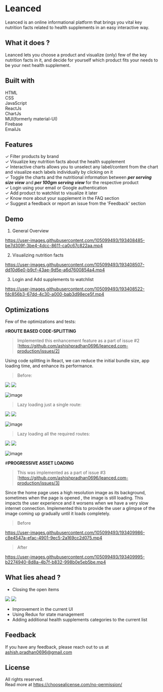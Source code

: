 
# Leanced

Leanced is an online informational platform that brings you vital key nutrition facts related to health supplements in an easy interactive way.




## What it does ?
Leanced lets you choose a product and visualize (only) few of the key nutrition facts in it, and decide for yourself which product fits your needs to be your next health supplement.


## Built with

HTML  
CSS  
JavaScript  
ReactJs  
ChartJs  
MUI(formerly material-UI)  
Firebase  
EmailJs





## Features

✓ Filter products by brand             
✓ Visualize key nutrition facts about the health supplement  
✓ Interactive charts allows you to unselect any label/content from the chart and visualize each labels individually by clicking on it  
✓ Toggle the charts and the nutritional information between ***per serving size view*** and ***per 100gm serving view*** for the respective product  
✓ Login using your email or Google authentication  
✓ Add product to watchlist to visualize it later  
✓ Know more about your supplement in the FAQ section  
✓ Suggest a feedback or report an issue from the 'Feedback' section   


## Demo

1. General Overview


https://user-images.githubusercontent.com/105099493/193408485-be7d309f-3be4-4dcc-8611-ca0c67c822aa.mp4

2. Visualizing nutrition facts 


https://user-images.githubusercontent.com/105099493/193408507-dd10d6e0-b9cf-43ae-9d5e-a6d7600854a4.mp4

3. Login and Add supplements to watchlist


https://user-images.githubusercontent.com/105099493/193408522-fdc856b3-67dd-4c30-a000-bab3d98ece5f.mp4


## Optimizations

Few of the optimizations and tests:   

#**ROUTE BASED CODE-SPLITTING**  

>Implemented this enhancement feature as a part of issue #2 [https://github.com/ashishpradhan0696/leanced.com-production/issues/2]  

Using code splitting in React, we can reduce the initial bundle size, app loading time, and enhance its performance.  
>Before:   

<img src="https://img.shields.io/badge/Bunde%20size-1.1MB-red">
<img src="https://img.shields.io/badge/Total%20resouces-7.8MB-red">

![image](https://user-images.githubusercontent.com/105099493/193408995-2b5edc1b-9e9c-4e9b-b73c-a2cc1d604a02.png)


>Lazy loading just a single route:    

<img src="https://img.shields.io/badge/Bunde%20size-988KB-yellowgreen">
<img src="https://img.shields.io/badge/Total%20resouces-7.2MB-yellowgreen">

![image](https://user-images.githubusercontent.com/105099493/193409039-78ca3b0a-f691-42b6-a0a9-8e421f38da6b.png)

>Lazy loading all the required routes: 

<img src="https://img.shields.io/badge/Bunde%20size-441KB-green">
<img src="https://img.shields.io/badge/Total%20resouces-6.7MB-green">

![image](https://user-images.githubusercontent.com/105099493/193409071-0357c928-932c-4181-8f95-d59b2cbb8436.png)



#**PROGRESSIVE ASSET LOADING**

>This was implemented as a part of issue #3 [https://github.com/ashishpradhan0696/leanced.com-production/issues/3]  

Since the home page uses a high resolution image as its background, sometimes when the page is opened , the image is still loading. This impacts the user experience and it worsens when we have a very slow internet connection. Implemented this to provide the user a glimpse of the image coming up gradually until it loads completely.

>Before  



https://user-images.githubusercontent.com/105099493/193409986-c8e4547a-efac-4901-9ec5-2a169cc2d075.mp4

>After



https://user-images.githubusercontent.com/105099493/193409995-b2274940-8d8a-4b7f-b832-998b0e5eb5be.mp4


## What lies ahead ?
- Closing the open items
<img src="https://img.shields.io/badge/issues-3%20closed-green">
<img src="https://img.shields.io/badge/issues-2%20open-orange">

- Improvement in the current UI
- Using Redux for state management
- Adding additional health supplements categories to the current list



## Feedback

If you have any feedback, please reach out to us at ashish.pradhan0696@gmail.com


## License

All rights reserved.   
Read more at https://choosealicense.com/no-permission/




